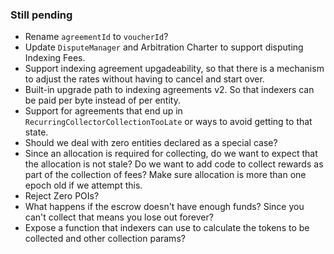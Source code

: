 ### Still pending

* Rename `agreementId` to `voucherId`?
* Update `DisputeManager` and Arbitration Charter to support disputing Indexing Fees.
* Support indexing agreement upgadeability, so that there is a mechanism to adjust the rates without having to cancel and start over.
* Built-in upgrade path to indexing agreements v2. So that indexers can be paid per byte instead of per entity.
* Support for agreements that end up in `RecurringCollectorCollectionTooLate` or ways to avoid getting to that state.
* Should we deal with zero entities declared as a special case?
* Since an allocation is required for collecting, do we want to expect that the allocation is not stale? Do we want to add code to collect rewards as part of the collection of fees? Make sure allocation is more than one epoch old if we attempt this.
* Reject Zero POIs?
* What happens if the escrow doesn't have enough funds? Since you can't collect that means you lose out forever?
* Expose a function that indexers can use to calculate the tokens to be collected and other collection params?
